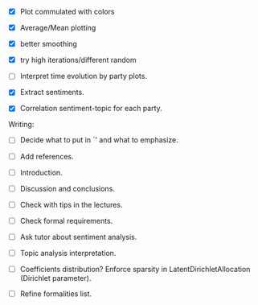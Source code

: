 -  [x] Plot commulated with colors
-  [x] Average/Mean plotting
-  [x] better smoothing
-  [x] try high iterations/different random
 - [ ] Interpret time evolution by party plots.

 - [x] Extract sentiments.
 - [x] Correlation sentiment-topic for each party.



Writing:
 - [ ] Decide what to put in `' and what to emphasize.
 - [ ] Add references.
 - [ ] Introduction.
 - [ ] Discussion and conclusions.
 - [ ] Check with tips in the lectures.
 - [ ] Check formal requirements.
 - [ ] Ask tutor about sentiment analysis.
 - [ ] Topic analysis interpretation.



 - [ ] Coefficients distribution? Enforce sparsity in LatentDirichletAllocation (Dirichlet parameter).
 - [ ] Refine formalities list.
